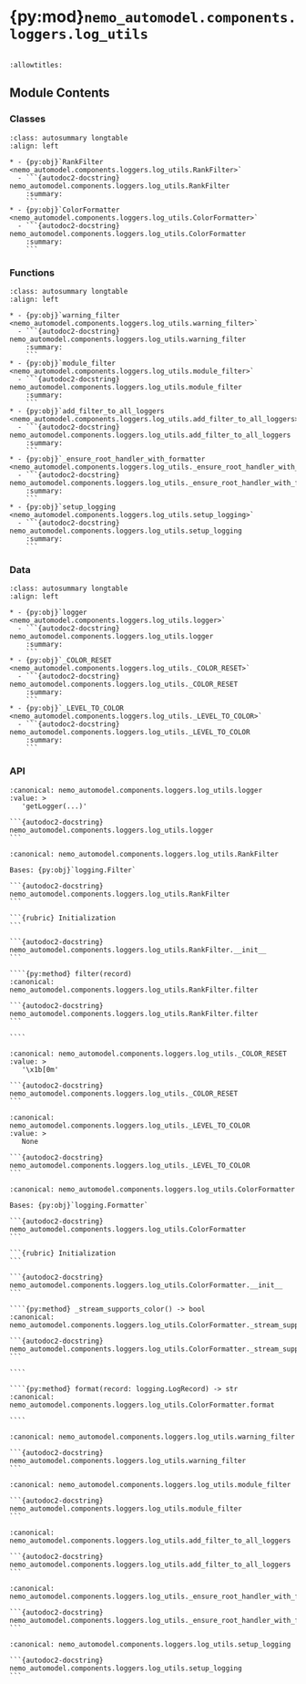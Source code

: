 # {py:mod}`nemo_automodel.components.loggers.log_utils`

```{py:module} nemo_automodel.components.loggers.log_utils
```

```{autodoc2-docstring} nemo_automodel.components.loggers.log_utils
:allowtitles:
```

## Module Contents

### Classes

````{list-table}
:class: autosummary longtable
:align: left

* - {py:obj}`RankFilter <nemo_automodel.components.loggers.log_utils.RankFilter>`
  - ```{autodoc2-docstring} nemo_automodel.components.loggers.log_utils.RankFilter
    :summary:
    ```
* - {py:obj}`ColorFormatter <nemo_automodel.components.loggers.log_utils.ColorFormatter>`
  - ```{autodoc2-docstring} nemo_automodel.components.loggers.log_utils.ColorFormatter
    :summary:
    ```
````

### Functions

````{list-table}
:class: autosummary longtable
:align: left

* - {py:obj}`warning_filter <nemo_automodel.components.loggers.log_utils.warning_filter>`
  - ```{autodoc2-docstring} nemo_automodel.components.loggers.log_utils.warning_filter
    :summary:
    ```
* - {py:obj}`module_filter <nemo_automodel.components.loggers.log_utils.module_filter>`
  - ```{autodoc2-docstring} nemo_automodel.components.loggers.log_utils.module_filter
    :summary:
    ```
* - {py:obj}`add_filter_to_all_loggers <nemo_automodel.components.loggers.log_utils.add_filter_to_all_loggers>`
  - ```{autodoc2-docstring} nemo_automodel.components.loggers.log_utils.add_filter_to_all_loggers
    :summary:
    ```
* - {py:obj}`_ensure_root_handler_with_formatter <nemo_automodel.components.loggers.log_utils._ensure_root_handler_with_formatter>`
  - ```{autodoc2-docstring} nemo_automodel.components.loggers.log_utils._ensure_root_handler_with_formatter
    :summary:
    ```
* - {py:obj}`setup_logging <nemo_automodel.components.loggers.log_utils.setup_logging>`
  - ```{autodoc2-docstring} nemo_automodel.components.loggers.log_utils.setup_logging
    :summary:
    ```
````

### Data

````{list-table}
:class: autosummary longtable
:align: left

* - {py:obj}`logger <nemo_automodel.components.loggers.log_utils.logger>`
  - ```{autodoc2-docstring} nemo_automodel.components.loggers.log_utils.logger
    :summary:
    ```
* - {py:obj}`_COLOR_RESET <nemo_automodel.components.loggers.log_utils._COLOR_RESET>`
  - ```{autodoc2-docstring} nemo_automodel.components.loggers.log_utils._COLOR_RESET
    :summary:
    ```
* - {py:obj}`_LEVEL_TO_COLOR <nemo_automodel.components.loggers.log_utils._LEVEL_TO_COLOR>`
  - ```{autodoc2-docstring} nemo_automodel.components.loggers.log_utils._LEVEL_TO_COLOR
    :summary:
    ```
````

### API

````{py:data} logger
:canonical: nemo_automodel.components.loggers.log_utils.logger
:value: >
   'getLogger(...)'

```{autodoc2-docstring} nemo_automodel.components.loggers.log_utils.logger
```

````

`````{py:class} RankFilter(name='')
:canonical: nemo_automodel.components.loggers.log_utils.RankFilter

Bases: {py:obj}`logging.Filter`

```{autodoc2-docstring} nemo_automodel.components.loggers.log_utils.RankFilter
```

```{rubric} Initialization
```

```{autodoc2-docstring} nemo_automodel.components.loggers.log_utils.RankFilter.__init__
```

````{py:method} filter(record)
:canonical: nemo_automodel.components.loggers.log_utils.RankFilter.filter

```{autodoc2-docstring} nemo_automodel.components.loggers.log_utils.RankFilter.filter
```

````

`````

````{py:data} _COLOR_RESET
:canonical: nemo_automodel.components.loggers.log_utils._COLOR_RESET
:value: >
   '\x1b[0m'

```{autodoc2-docstring} nemo_automodel.components.loggers.log_utils._COLOR_RESET
```

````

````{py:data} _LEVEL_TO_COLOR
:canonical: nemo_automodel.components.loggers.log_utils._LEVEL_TO_COLOR
:value: >
   None

```{autodoc2-docstring} nemo_automodel.components.loggers.log_utils._LEVEL_TO_COLOR
```

````

`````{py:class} ColorFormatter(fmt: str | None = None, datefmt: str | None = None, use_color: bool = True)
:canonical: nemo_automodel.components.loggers.log_utils.ColorFormatter

Bases: {py:obj}`logging.Formatter`

```{autodoc2-docstring} nemo_automodel.components.loggers.log_utils.ColorFormatter
```

```{rubric} Initialization
```

```{autodoc2-docstring} nemo_automodel.components.loggers.log_utils.ColorFormatter.__init__
```

````{py:method} _stream_supports_color() -> bool
:canonical: nemo_automodel.components.loggers.log_utils.ColorFormatter._stream_supports_color

```{autodoc2-docstring} nemo_automodel.components.loggers.log_utils.ColorFormatter._stream_supports_color
```

````

````{py:method} format(record: logging.LogRecord) -> str
:canonical: nemo_automodel.components.loggers.log_utils.ColorFormatter.format

````

`````

````{py:function} warning_filter(record: logging.LogRecord) -> bool
:canonical: nemo_automodel.components.loggers.log_utils.warning_filter

```{autodoc2-docstring} nemo_automodel.components.loggers.log_utils.warning_filter
```
````

````{py:function} module_filter(record: logging.LogRecord, modules_to_filter: list[str]) -> bool
:canonical: nemo_automodel.components.loggers.log_utils.module_filter

```{autodoc2-docstring} nemo_automodel.components.loggers.log_utils.module_filter
```
````

````{py:function} add_filter_to_all_loggers(filter: typing.Union[logging.Filter, typing.Callable[[logging.LogRecord], bool]]) -> None
:canonical: nemo_automodel.components.loggers.log_utils.add_filter_to_all_loggers

```{autodoc2-docstring} nemo_automodel.components.loggers.log_utils.add_filter_to_all_loggers
```
````

````{py:function} _ensure_root_handler_with_formatter(formatter: logging.Formatter) -> None
:canonical: nemo_automodel.components.loggers.log_utils._ensure_root_handler_with_formatter

```{autodoc2-docstring} nemo_automodel.components.loggers.log_utils._ensure_root_handler_with_formatter
```
````

````{py:function} setup_logging(logging_level: int = logging.INFO, filter_warning: bool = True, modules_to_filter: typing.Optional[list[str]] = None, set_level_for_all_loggers: bool = False) -> None
:canonical: nemo_automodel.components.loggers.log_utils.setup_logging

```{autodoc2-docstring} nemo_automodel.components.loggers.log_utils.setup_logging
```
````
